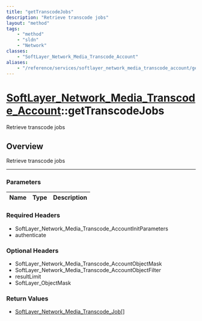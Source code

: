 ```yaml
---
title: "getTranscodeJobs"
description: "Retrieve transcode jobs"
layout: "method"
tags:
    - "method"
    - "sldn"
    - "Network"
classes:
    - "SoftLayer_Network_Media_Transcode_Account"
aliases:
    - "/reference/services/softlayer_network_media_transcode_account/getTranscodeJobs"
---
```

# [SoftLayer_Network_Media_Transcode_Account](/reference/services/SoftLayer_Network_Media_Transcode_Account)::getTranscodeJobs


Retrieve transcode jobs


## Overview 
Retrieve transcode jobs

-----

### Parameters 
|Name | Type | Description |
| --- | --- | --- |


### Required Headers
* SoftLayer_Network_Media_Transcode_AccountInitParameters
* authenticate


### Optional Headers
* SoftLayer_Network_Media_Transcode_AccountObjectMask
* SoftLayer_Network_Media_Transcode_AccountObjectFilter
* resultLimit
* SoftLayer_ObjectMask

### Return Values
* <a href='/reference/datatypes/SoftLayer_Network_Media_Transcode_Job'>SoftLayer_Network_Media_Transcode_Job[] </a>




